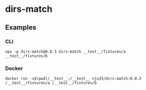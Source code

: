 # dirs-match

## Examples

### CLI

```
npx -p dirs-match@0.0.3 dirs-match __test__/fixtures/a __test__/fixtures/b  
```

### Docker

```
docker run -v$(pwd)/__test__:/__test__ nju33/dirs-match:0.0.3 /__test__/fixtures/a /__test__/fixtures/b   
```